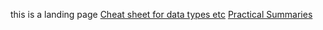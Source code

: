 this is a landing page
[Cheat sheet for data types etc](https://shambp.github.io/QUT-IT-Study-Guide/CAB201/cheat_sheet)
[Practical Summaries](https://shambp.github.io/QUT-IT-Study-Guide/CAB201/CAB201-pracs)